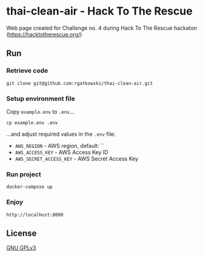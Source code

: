 # thai-clean-air - Hack To The Rescue

Web page created for Challenge no. 4 during Hack To The Rescue hackaton (https://hacktotherescue.org/)

## Run

### Retrieve code
   `git clone git@github.com:rgatkowski/thai-clean-air.git`

### Setup environment file
   Copy `example.env` to `.env`...
   ```shell
   cp example.env .env
   ```
   
...and adjust required values in the `.env` file:
* `AWS_REGION` - AWS region, default: ``
* `AWS_ACCESS_KEY` - AWS Access Key ID 
* `AWS_SECRET_ACCESS_KEY` - AWS Secret Access Key

   
### Run project
   `docker-compose up`

### Enjoy
`http://localhost:8000`


## License

[GNU GPLv3](https://choosealicense.com/licenses/gpl-3.0/)
